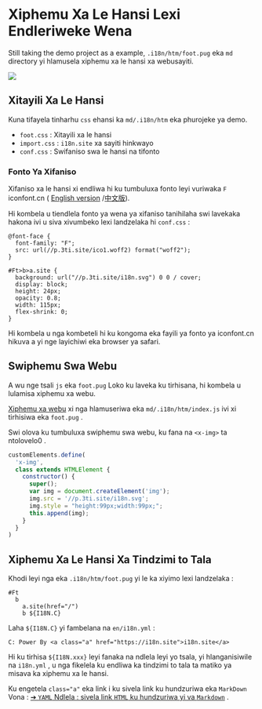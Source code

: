 # Xiphemu Xa Le Hansi Lexi Endleriweke Wena

Still taking the demo project as a example, `.i18n/htm/foot.pug` eka `md` directory yi hlamusela xiphemu xa le hansi xa webusayiti.

![](https://p.3ti.site/1721286077.avif)

## Xitayili Xa Le Hansi

Kuna tifayela tinharhu `css` ehansi ka `md/.i18n/htm` eka phurojeke ya demo.

* `foot.css` : Xitayili xa le hansi
* `import.css` : `i18n.site` xa sayiti hinkwayo
* `conf.css` : Swifaniso swa le hansi na tifonto

### Fonto Ya Xifaniso

Xifaniso xa le hansi xi endliwa hi ku tumbuluxa fonto leyi vuriwaka `F` iconfont.cn ( [English version](https://www.iconfont.cn/?lang=en-us) /[中文版](https://www.iconfont.cn/?lang=zh)).

Hi kombela u tiendlela fonto ya wena ya xifaniso tanihilaha swi lavekaka hakona ivi u siva xivumbeko lexi landzelaka hi `conf.css` :

```
@font-face {
  font-family: "F";
  src: url(//p.3ti.site/ico1.woff2) format("woff2");
}

#Ft>b>a.site {
  background: url("//p.3ti.site/i18n.svg") 0 0 / cover;
  display: block;
  height: 24px;
  opacity: 0.8;
  width: 115px;
  flex-shrink: 0;
}
```

Hi kombela u nga kombeteli hi ku kongoma eka fayili ya fonto ya iconfont.cn hikuva a yi nge layichiwi eka browser ya safari.

## Swiphemu Swa Webu

A wu nge tsali `js` eka `foot.pug` Loko ku laveka ku tirhisana, hi kombela u lulamisa xiphemu xa webu.

[Xiphemu xa webu](https://www.freecodecamp.org/news/build-your-first-web-component/) xi nga hlamuseriwa eka `md/.i18n/htm/index.js` ivi xi tirhisiwa eka `foot.pug` .

Swi olova ku tumbuluxa swiphemu swa webu, ku fana na `<x-img>` ta ntolovelo0 .

```js
customElements.define(
  'x-img',
  class extends HTMLElement {
    constructor() {
      super();
      var img = document.createElement('img');
      img.src = '//p.3ti.site/i18n.svg';
      img.style = "height:99px;width:99px;";
      this.append(img);
    }
  }
)
```

## Xiphemu Xa Le Hansi Xa Tindzimi to Tala

Khodi leyi nga eka `.i18n/htm/foot.pug` yi le ka xiyimo lexi landzelaka :

```
#Ft
  b
    a.site(href="/")
    b ${I18N.C}
```

Laha `${I18N.C}` yi fambelana na `en/i18n.yml` :

```
C: Power By <a class="a" href="https://i18n.site">i18n.site</a>
```

Hi ku tirhisa `${I18N.xxx}` leyi fanaka na ndlela leyi yo tsala, yi hlanganisiwile na `i18n.yml` , u nga fikelela ku endliwa ka tindzimi to tala ta matiko ya misava ka xiphemu xa le hansi.

Ku engetela `class="a"` eka link i ku sivela link ku hundzuriwa eka `MarkDown` Vona :
 [➔ `YAML` Ndlela : sivela link `HTML` ku hundzuriwa yi va `Markdown`](/i18/qa#H2) .